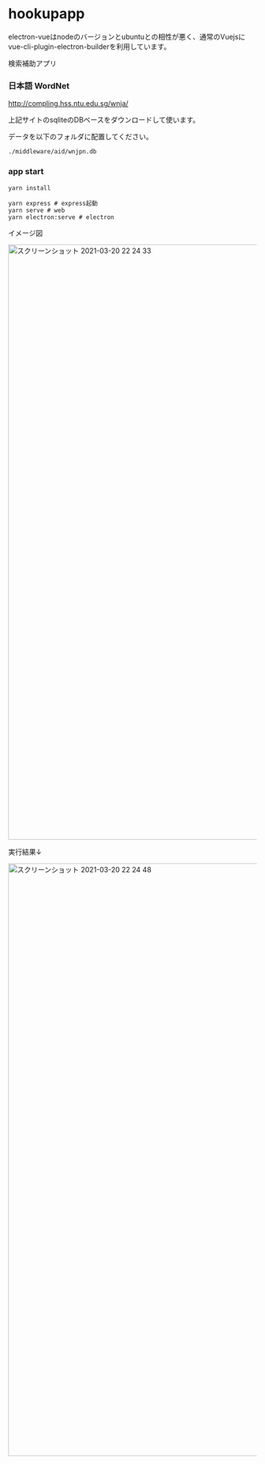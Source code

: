 # hookupapp

electron-vueはnodeのバージョンとubuntuとの相性が悪く、通常のVuejsにvue-cli-plugin-electron-builderを利用しています。


検索補助アプリ

### 日本語 WordNet

http://compling.hss.ntu.edu.sg/wnja/

上記サイトのsqliteのDBベースをダウンロードして使います。

データを以下のフォルダに配置してください。

```
./middleware/aid/wnjpn.db
```

### app start

```
yarn install
```

```
yarn express # express起動
yarn serve # web
yarn electron:serve # electron
```

イメージ図

<img width="1204" alt="スクリーンショット 2021-03-20 22 24 33" src="https://user-images.githubusercontent.com/37267958/111870996-4261bc80-89cb-11eb-9ab7-3cc201573342.png">

実行結果↓

<img width="1199" alt="スクリーンショット 2021-03-20 22 24 48" src="https://user-images.githubusercontent.com/37267958/111871009-51e10580-89cb-11eb-9a72-f7710f3c4dd1.png">



